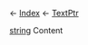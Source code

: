 ← [Index](Api-Index) ← [TextPtr](VRage.Game.ModAPI.Ingame.Utilities.TextPtr)

[string](System.String) Content

